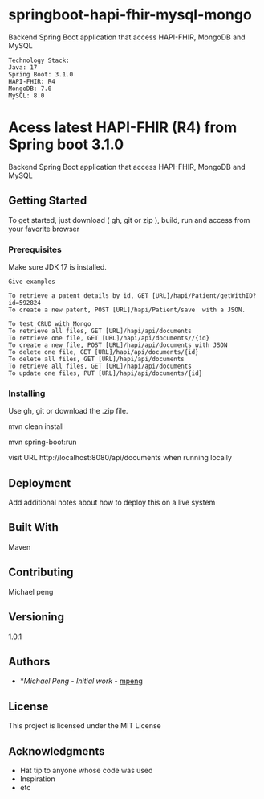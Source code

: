 # springboot-hapi-fhir-mysql-mongo
Backend Spring Boot application that access HAPI-FHIR, MongoDB and MySQL
```
Technology Stack:
Java: 17
Spring Boot: 3.1.0
HAPI-FHIR: R4
MongoDB: 7.0
MySQL: 8.0
```

# Acess latest HAPI-FHIR (R4) from Spring boot 3.1.0

Backend Spring Boot application that access HAPI-FHIR, MongoDB and MySQL

## Getting Started

To get started, just download ( gh, git or zip ), build, run and access from your favorite browser

### Prerequisites

Make sure JDK 17 is installed.

```
Give examples

To retrieve a patent details by id, GET [URL]/hapi/Patient/getWithID?id=592824
To create a new patent, POST [URL]/hapi/Patient/save  with a JSON.

To test CRUD with Mongo
To retrieve all files, GET [URL]/hapi/api/documents
To retrieve one file, GET [URL]/hapi/api/documents//{id}
To create a new file, POST [URL]/hapi/api/documents with JSON
To delete one file, GET [URL]/hapi/api/documents/{id}
To delete all files, GET [URL]/hapi/api/documents
To retrieve all files, GET [URL]/hapi/api/documents
To update one files, PUT [URL]/hapi/api/documents/{id}

```

### Installing

Use gh, git or download the .zip file.

mvn clean install

mvn spring-boot:run

visit URL http://localhost:8080/api/documents when running locally



## Deployment

Add additional notes about how to deploy this on a live system

## Built With

Maven

## Contributing

Michael peng

## Versioning

1.0.1

## Authors

* **Michael Peng* - *Initial work* - [mpeng](https://github.com/mpeng)


## License

This project is licensed under the MIT License 

## Acknowledgments

* Hat tip to anyone whose code was used
* Inspiration
* etc

